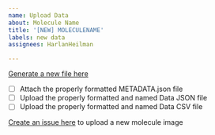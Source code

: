 ```yaml
---
name: Upload Data
about: Molecule Name
title: '[NEW] MOLECULENAME'
labels: new data
assignees: HarlanHeilman

---
```


[Generate a new file here](https://xrayatlas.wsu.edu/upload)

- [ ] Attach the properly formatted METADATA.json file 
- [ ] Upload the properly formatted and named Data JSON file
- [ ] Upload the properly formatted and named Data CSV file

[Create an issue here](https://github.com/WSU-Carbon-Lab/molecules/issues/new?template=new-molecule.md) to upload a new molecule image
